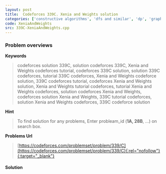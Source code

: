 ```yaml
---
layout: post
title:  Codeforces 339C. Xenia and Weights solution
categories: ['constructive algorithms', 'dfs and similar', 'dp', 'graphs', 'greedy', 'shortest paths']
code: XeniaAndWeights
src: 339C-XeniaAndWeights.cpp
---
```

### **Problem overviews**

**Keywords**
> codeforces solution 339C, solution codeforces 339C, Xenia and Weights codeforces tutorial, codeforces 339C solution, solution 339C codeforces, tutorial 339C codeforces, Xenia and Weights codeforce solution, 339C codeforces tutorial, codeforces Xenia and Weights solution, Xenia and Weights tutorial codeforces, tutorial Xenia and Weights codeforces, solution codeforces Xenia and Weights, codeforces solution Xenia and Weights, 339C tutorial codeforces, solution Xenia and Weights codeforces, 339C codeforce solution

**Hint**
> To find solution for any problems, Enter probleam_id (**1A, 28B**, ...) on search box. 

**Problems Url**
> [https://codeforces.com/problemset/problem/339/C](https://codeforces.com/problemset/problem/339/C){:rel="nofollow"}{:target="_blank"}

#### **Solution**




